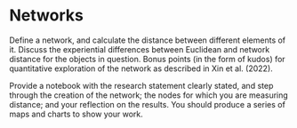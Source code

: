 # Networks

Define a network, and calculate the distance between different elements of it. Discuss the experiential differences between Euclidean and network distance for the objects in question. Bonus points (in the form of kudos) for quantitative exploration of the network as described in Xin et al. (2022).

Provide a notebook with the research statement clearly stated, and step through the creation of the network; the nodes for which you are measuring distance; and your reflection on the results. You should produce a series of maps and charts to show your work.